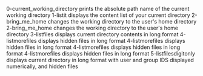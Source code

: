 0-current_working_directory prints the absolute path name of the current working directory
1-listit displays the content list of your current directory
2-bring_me_home changes the working directory to the user's home directory
2-bring_me_home changes the working directory to the user's home directory
3-listfiles displays current directory contents in long format
4-listmorefiles displays hidden files in long format
4-listmorefiles displays hidden files in long format
4-listmorefiles displays hidden files in long format
4-listmorefiles displays hidden files in long format
5-listfilesdigitonly displays current directory in long format with user and group IDS displayed numerically, and hidden files

